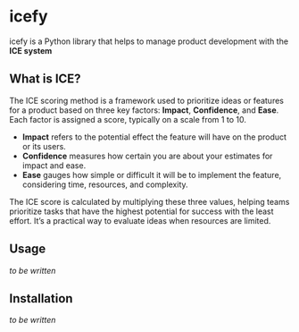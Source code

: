 # icefy
icefy is a Python library that helps to manage product development with the **ICE system**

## What is ICE?

The ICE scoring method is a framework used to prioritize ideas or features for a product based on three key factors: **Impact**, **Confidence**, and **Ease**. Each factor is assigned a score, typically on a scale from 1 to 10.

- **Impact** refers to the potential effect the feature will have on the product or its users.
- **Confidence** measures how certain you are about your estimates for impact and ease.
- **Ease** gauges how simple or difficult it will be to implement the feature, considering time, resources, and complexity.

The ICE score is calculated by multiplying these three values, helping teams prioritize tasks that have the highest potential for success with the least effort. It’s a practical way to evaluate ideas when resources are limited.

## Usage
*to be written*

## Installation
*to be written*